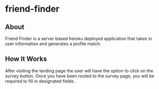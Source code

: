 # friend-finder

## About

Friend Finder is a server based heroku deployed application that takes in user information and generates a profile match. 

## How It Works

After visiting the landing page the user will have the option to click on the survey button. Once you have been routed to the survey page, you will be required to fill in designated fields.

